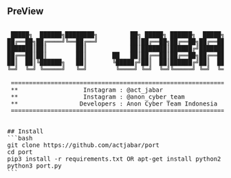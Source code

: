## PreView
<pre>

 █████╗  ██████╗████████╗         ██╗ █████╗ ██████╗  █████╗ ██████╗ 
██╔══██╗██╔════╝╚══██╔══╝         ██║██╔══██╗██╔══██╗██╔══██╗██╔══██╗
███████║██║        ██║            ██║███████║██████╔╝███████║██████╔╝
██╔══██║██║        ██║       ██   ██║██╔══██║██╔══██╗██╔══██║██╔══██╗
██║  ██║╚██████╗   ██║       ╚█████╔╝██║  ██║██████╔╝██║  ██║██║  ██║
╚═╝  ╚═╝ ╚═════╝   ╚═╝        ╚════╝ ╚═╝  ╚═╝╚═════╝ ╚═╝  ╚═╝╚═╝  ╚═╝
                                                                                                                                     
 ====================================================================
 **                  Instagram : @act_jabar                        **
 **                  Instagram : @anon_cyber_team                  **
 **                 Developers : Anon Cyber Team Indonesia         **
 ====================================================================
 

## Install
```bash
git clone https://github.com/actjabar/port
cd port
pip3 install -r requirements.txt OR apt-get install python2 && apt-get install python3
python3 port.py 
```